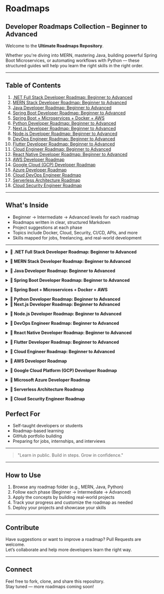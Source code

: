 # Roadmaps

## Developer Roadmaps Collection – Beginner to Advanced

Welcome to the **Ultimate Roadmaps Repository**.

Whether you're diving into MERN, mastering Java, building powerful Spring Boot Microservices, or automating workflows with Python — these structured guides will help you learn the right skills in the right order.

---

## Table of Contents

1. [.NET Full Stack Developer Roadmap: Beginner to Advanced](#dotnet-full-stack-developer-roadmap-beginner-to-advanced)
2. [MERN Stack Developer Roadmap: Beginner to Advanced](#mern-stack-developer-roadmap-beginner-to-advanced)
3. [Java Developer Roadmap: Beginner to Advanced](#java-developer-roadmap-beginner-to-advanced)
4. [Spring Boot Developer Roadmap: Beginner to Advanced](#spring-boot-developer-roadmap-beginner-to-advanced)
5. [Spring Boot + Microservices + Docker + AWS](#spring-boot--microservices--docker--aws)
6. [Python Developer Roadmap: Beginner to Advanced](#python-developer-roadmap-beginner-to-advanced)
7. [Next.js Developer Roadmap: Beginner to Advanced](#nextjs-developer-roadmap-beginner-to-advanced)
8. [Node.js Developer Roadmap: Beginner to Advanced](#nodejs-developer-roadmap-beginner-to-advanced)
9. [DevOps Engineer Roadmap: Beginner to Advanced](#devops-engineer-roadmap-beginner-to-advanced)
10. [Flutter Developer Roadmap: Beginner to Advanced](#flutter-developer-roadmap-beginner-to-advanced)
11. [Cloud Engineer Roadmap: Beginner to Advanced](#cloud-engineer-roadmap-beginner-to-advanced)
12. [React Native Developer Roadmap: Beginner to Advanced](#react-native-developer-roadmap-beginner-to-advanced)
13. [AWS Developer Roadmap](#13-aws-developer-roadmap)
14. [Google Cloud (GCP) Developer Roadmap](#google-cloud-gcp-developer-roadmap)
15. [Azure Developer Roadmap](#azure-developer-roadmap)
16. [Cloud DevOps Engineer Roadmap](#cloud-devops-engineer-roadmap)
17. [Serverless Architecture Roadmap](#serverless-architecture-roadmap)
18. [Cloud Security Engineer Roadmap](#cloud-security-engineer-roadmap)


---

## What's Inside

- Beginner → Intermediate → Advanced levels for each roadmap
- Roadmaps written in clear, structured Markdown
- Project suggestions at each phase
- Topics include Docker, Cloud, Security, CI/CD, APIs, and more
- Skills mapped for jobs, freelancing, and real-world development

---
<a id="dotnet-full-stack-developer-roadmap-beginner-to-advanced"></a>
<details>
  
<summary>
<strong> 📌 .NET Full Stack Developer Roadmap: Beginner to Advanced </strong>
</summary>
  

🟢 Beginner Level

- ✅ C# Basics
- ✅ ASP.NET MVC / Razor Pages
- ✅ SQL Queries
- ✅ HTML + CSS
- ✅ JavaScript Basics
- ✅ Entity Framework Basics
- ✅ Form Validations (Frontend & Backend)
- ✅ REST API – GET/POST
- ✅ Visual Studio IDE
- ✅ NuGet Package Manager
- ✅ Git Basics – Clone, Commit, Push

🔵 Intermediate Level
- 🚀 .NET Core Web API (CRUD Operations)
- 🚀 Dependency Injection
- 🚀 LINQ Queries
- 🚀 Async Programming (async/await)
- 🚀 Entity Framework – Code First / DB First
- 🚀 JWT & Identity (Auth)
- 🚀 React / Angular Integration
- 🚀 API Testing (Postman)
- 🚀 SQL Joins, Stored Procedures
- 🚀 Git Branching, PRs
- 🚀 Deployment (IIS / Azure / Docker Basics)

🔴 Advanced Level
- 🧠 Microservices with .NET
- 🧠 Clean / Onion Architecture
- 🧠 SignalR (Real-Time Communication)
- 🧠 Advanced LINQ / Expression Trees
- 🧠 Custom Middleware
- 🧠 Testing (xUnit, Moq)
- 🧠 CI/CD (GitHub Actions, Azure DevOps)
- 🧠 Caching (Memory / Redis)
- 🧠 API Versioning & Rate Limiting
- 🧠 Role & Claims-Based Authorization
- 🧠 Advanced JS (Promises, Fetch API)
- 🧠 State Management (NgRx, Redux, Context API)
- 🧠 Kubernetes Basics
- 🧠 Cloud Services (Azure Functions, Blob, Key Vault)
- 🧠 Performance Monitoring (Serilog, App Insights)
- 🧠 Messaging Architecture / Distributed Systems

📝 Tip: Whether you're just starting or advancing fast, every level matters.
Keep growing, keep learning! 💪

📌 Which level are you currently at? Comment below and let’s connect with fellow .NET developers!


</details>

<a id="mern-stack-developer-roadmap-beginner-to-advanced"></a>

<details>
  
<summary>
<strong> 📌 MERN Stack Developer Roadmap: Beginner to Advanced </strong>
</summary>



A complete guide to become a **production-ready MERN Stack Developer**. This roadmap is divided into three levels: **Beginner**, **Intermediate**, and **Advanced**.

---

## 🟢 Beginner Level

- ✅ HTML5 + CSS3 + Flexbox/Grid
- ✅ JavaScript Basics (ES6+)
- ✅ Git & GitHub (Clone, Commit, Push)
- ✅ Node.js Fundamentals
- ✅ NPM / Yarn (Package Managers)
- ✅ Express.js Basics (Routing, Middleware)
- ✅ MongoDB Basics + Compass
- ✅ Mongoose (ODM for MongoDB)
- ✅ React.js Basics (JSX, Components, Props)
- ✅ React State & Events Handling
- ✅ REST API – GET, POST, PUT, DELETE
- ✅ CRUD Operations (Mongo + Express + React)
- ✅ VS Code Setup + Extensions
- ✅ Basic Form Validations (HTML + React)

---

## 🔵 Intermediate Level

- 🚀 Authentication (JWT, Cookies, OAuth2, Passport.js)
- 🚀 Protected Routes (Frontend & Backend)
- 🚀 React Router v6+
- 🚀 Redux Toolkit / Context API for State Management
- 🚀 API Testing with Postman / Thunder Client
- 🚀 Async/Await & Fetch/Axios
- 🚀 MVC Pattern + Modular Code Structure
- 🚀 Environment Variables (.env) & Secrets
- 🚀 MongoDB Aggregation Framework
- 🚀 Deployment: Vercel / Netlify (Frontend), Render / Railway (Backend)
- 🚀 Docker Basics (Dockerfile, docker-compose)
- 🚀 Git Branching, Merge, Pull Requests
- 🚀 Role-based Access Control (RBAC)

---

## 🔴 Advanced Level

- 🧠 TypeScript (Node.js + React)
- 🧠 CI/CD Pipelines (GitHub Actions, Render, Railway)
- 🧠 Testing: Jest, Supertest, React Testing Library, Cypress
- 🧠 Monorepo Management (Turborepo / Nx)
- 🧠 PM2 + NGINX for Production Setup
- 🧠 AWS EC2, S3, MongoDB Atlas, Route53
- 🧠 Load Balancing & Reverse Proxy (Nginx)
- 🧠 Docker + Cloud Deployment (Full-stack containerization)
- 🧠 Caching: Redis or In-memory
- 🧠 Real-time Apps with Socket.IO
- 🧠 Serverless (AWS Lambda, Netlify Functions)
- 🧠 GraphQL + Apollo Client/Server (Optional)
- 🧠 Microservices + Message Queues (RabbitMQ/Kafka – Optional)
- 🧠 System Design Basics (CAP, Caching, DB Sharding)
- 🧠 Clean Architecture / Folder Structures
- 🧠 Performance Optimization (Lighthouse, Mongo Indexes, React Profiler)
- 🧠 Advanced Git (Hooks, Lint-staged, Husky)
- 🧠 Secure your app (Helmet.js, Rate Limiting, CORS)

---

## 📝 Tips for Success

- Build **real-world projects** at each level.
- Create a professional **GitHub portfolio**.
- Write clean code with comments and best practices.
- Contribute to **open source** and document your learning.

> _“Keep coding. Keep shipping. Keep learning.”_

---

## 📌 Which level are you currently at?

Connect with the community and let’s grow together! 💪


  </details>
  
<a id="java-developer-roadmap-beginner-to-advanced"></a>
<details>

  <summary> 
  <strong> 📌 Java Developer Roadmap: Beginner to Advanced </strong>
  </summary>

A complete guide to becoming a **production-ready Java Developer**. This roadmap is organized in three levels: **Beginner**, **Intermediate**, and **Advanced**.

---

## 🟢 Beginner Level

- ✅ Java Syntax & Data Types (int, float, char, String, etc.)
- ✅ Variables, Operators & Expressions
- ✅ Conditional Statements (if-else, switch)
- ✅ Loops (for, while, do-while)
- ✅ Functions / Methods
- ✅ Arrays & Strings
- ✅ Object-Oriented Programming (OOP)
  - ✅ Classes & Objects
  - ✅ Encapsulation
  - ✅ Inheritance
  - ✅ Polymorphism
- ✅ Packages and Access Modifiers
- ✅ IDE Setup (IntelliJ / Eclipse)
- ✅ Basic Exception Handling (try-catch-finally)
- ✅ Input/Output using Scanner and System.out
- ✅ Simple Console Projects

---

## 🔵 Intermediate Level

- 🚀 Collections Framework (List, Set, Map, Queue)
- 🚀 Generics (Generic Classes & Methods)
- 🚀 File Handling (BufferedReader, FileReader, FileWriter)
- 🚀 Java 8 Features:
  - 🚀 Lambda Expressions
  - 🚀 Streams API
  - 🚀 Functional Interfaces
  - 🚀 Method References
- 🚀 Multithreading & Concurrency (Thread, Runnable, Executors)
- 🚀 JDBC (Java Database Connectivity)
- 🚀 MySQL/PostgreSQL Integration
- 🚀 Basic Swing or JavaFX GUI (Optional)
- 🚀 Unit Testing with JUnit
- 🚀 Build Tools (Maven / Gradle)
- 🚀 Logging (Log4j / SLF4J)
- 🚀 Git Basics + GitHub Projects
- 🚀 Create CLI Apps or Simple Desktop Tools

---

## 🔴 Advanced Level

- 🧠 Spring Framework (Core, AOP, Dependency Injection)
- 🧠 Spring Boot (REST APIs, CRUD, Annotations)
- 🧠 Spring Data JPA / Hibernate (ORM)
- 🧠 Spring Security (JWT, OAuth2)
- 🧠 Microservices with Spring Cloud
- 🧠 API Documentation (Swagger/OpenAPI)
- 🧠 Dockerize Spring Boot Applications
- 🧠 CI/CD Pipelines (GitHub Actions / Jenkins)
- 🧠 Deploy to Cloud (Heroku, AWS, Azure)
- 🧠 Kafka / RabbitMQ (Messaging Systems)
- 🧠 System Design Basics (Design Patterns, SOLID Principles)
- 🧠 Testing with Mockito / Integration Tests
- 🧠 Caching (EhCache, Redis)
- 🧠 Database Design + Indexing + Normalization
- 🧠 Secure APIs (CORS, Rate Limiting, CSRF Protection)
- 🧠 Performance Tuning & Monitoring (JVM, GC, Actuator)

---

## 📝 Tips for Success

- Work on real-world **Spring Boot Projects**
- Practice **DSA in Java** on platforms like LeetCode, HackerRank
- Learn **Design Patterns** (Factory, Singleton, Observer, etc.)
- Create a solid **portfolio with REST APIs** and documentation
- Read source code and contribute to **open-source Java projects**

> _“Java is not just a language, it’s a foundation for software craftsmanship.”_

---

## 📌 Which level are you currently at?

Let’s connect, share progress, and build together! 🚀

</details>

<a id="spring-boot-developer-roadmap-beginner-to-advanced"></a>
<details>
  <summary> <strong> 📌 Spring Boot Developer Roadmap: Beginner to Advanced </strong> </summary>


A complete guide to becoming a **Spring Boot Developer** ready for real-world applications and backend system design. Organized into **Beginner**, **Intermediate**, and **Advanced** levels.

---

## 🟢 Beginner Level

- ✅ Introduction to Spring & Spring Boot
- ✅ Setup Spring Boot Project (Spring Initializr)
- ✅ Understanding Project Structure
- ✅ REST API Development (GET, POST, PUT, DELETE)
- ✅ Controllers, Services, Repositories
- ✅ Dependency Injection & @Autowired
- ✅ Configuration with `application.properties` / `.yml`
- ✅ Model Mapping using DTOs
- ✅ Basic Exception Handling with `@ControllerAdvice`
- ✅ Spring Boot DevTools & Actuator
- ✅ Connect with H2 / MySQL database
- ✅ Using Spring Data JPA (CrudRepository, JpaRepository)

---

## 🔵 Intermediate Level

- 🚀 Advanced JPA (Custom Queries, JPQL, Native SQL)
- 🚀 Validation using `@Valid` and Hibernate Validator
- 🚀 ResponseEntity & Custom API Responses
- 🚀 Global Exception Handling & Custom Exceptions
- 🚀 Lombok (Reduce Boilerplate Code)
- 🚀 API Documentation with Swagger/OpenAPI
- 🚀 Application Profiles (dev, test, prod)
- 🚀 JWT Authentication & Authorization (Spring Security)
- 🚀 Role-Based Access Control (RBAC)
- 🚀 File Upload/Download API
- 🚀 Consuming External APIs using `RestTemplate` / `WebClient`
- 🚀 Postman Testing Collection
- 🚀 Deployment to Heroku / Railway / Render

---

## 🔴 Advanced Level

- 🧠 Microservices with Spring Cloud
  - 🧠 Eureka Server (Service Discovery)
  - 🧠 API Gateway (Zuul / Spring Cloud Gateway)
  - 🧠 Config Server (Centralized Configuration)
  - 🧠 Circuit Breaker (Resilience4j / Hystrix)
- 🧠 Advanced Spring Security
  - 🧠 OAuth2, Refresh Tokens
  - 🧠 Secure REST APIs with CORS, CSRF
- 🧠 Hibernate Performance Tuning (Caching, Fetch Strategies)
- 🧠 Integration Testing with TestContainers
- 🧠 CI/CD Pipelines (GitHub Actions / Jenkins)
- 🧠 Dockerize Spring Boot Apps
- 🧠 Deploy on AWS (EC2, RDS, S3)
- 🧠 Redis for Caching
- 🧠 Kafka / RabbitMQ for Messaging
- 🧠 System Design Concepts (Scalability, Load Balancing)
- 🧠 Monitoring & Logs (Spring Boot Admin, ELK Stack)
- 🧠 Clean Architecture / Domain-Driven Design (DDD)

---

## 📝 Tips for Success

- Focus on building **real-world Spring Boot projects**
- Start with **monoliths**, then move to **microservices**
- Use Swagger, GitHub, and Docker in every project
- Learn **design patterns** and **write testable code**
- Join Spring communities and follow core contributors

> _“Spring Boot makes production-ready apps fast—make sure your skills are too.”_

---

## 📌 Which phase are you currently in?

Track your growth, collaborate with others, and keep learning. 💡

</details>

<a id="spring-boot-microservices-docker-aws"></a>
<details>
  <summary>
    <strong>📌 Spring Boot + Microservices + Docker + AWS </strong>
  </summary>


A complete roadmap for backend developers who want to master **Spring Boot**, build **Microservices**, deploy with **Docker**, and scale in the **Cloud (AWS)**.

Organized into:  
✅ Spring Boot Core → 🔁 Microservices → 🐳 Docker → ☁️ AWS Deployment → 🧠 Advanced DevOps

---

## 🟢 Spring Boot Essentials (Beginner Level)

- ✅ Java Core + OOP + Collections
- ✅ Spring Boot Setup (Spring Initializr)
- ✅ REST APIs with Spring Web (CRUD)
- ✅ Controller, Service, Repository Layers
- ✅ Dependency Injection & @Autowired
- ✅ Spring Data JPA + H2/MySQL/PostgreSQL
- ✅ DTOs, Model Mapping
- ✅ Bean Validation (`@Valid`, `@NotNull`, etc.)
- ✅ Exception Handling (`@ControllerAdvice`)
- ✅ Swagger / OpenAPI Documentation
- ✅ Unit Testing with JUnit & Mockito
- ✅ Postman Collection Testing
- ✅ Build tool: Maven / Gradle

---

## 🔵 Microservices Architecture

- 🚀 Understanding Monolith vs Microservices
- 🚀 Spring Boot Microservices Design
- 🚀 Eureka Server (Service Discovery)
- 🚀 Spring Cloud Gateway / Zuul (API Gateway)
- 🚀 Config Server (Centralized Configuration)
- 🚀 Load Balancing (Ribbon, Spring Cloud LoadBalancer)
- 🚀 Feign Client (Declarative REST Communication)
- 🚀 Circuit Breaker (Resilience4j / Hystrix)
- 🚀 Inter-Service Communication (REST / Feign)
- 🚀 Sleuth + Zipkin (Distributed Tracing)
- 🚀 JWT Authentication (Spring Security)
- 🚀 Role-Based Access Control (RBAC)

---

## 🐳 Docker & Containerization

- 🐳 Docker Basics (Images, Containers, Volumes)
- 🐳 Dockerfile for Spring Boot Apps
- 🐳 Docker Compose (Multi-container setup)
- 🐳 Dockerize Microservices (DB + App + Gateway + Config)
- 🐳 Networking in Docker (Bridge, Host)
- 🐳 Tagging & Pushing Docker Images to DockerHub
- 🐳 Running Microservices Locally in Docker

---

## ☁️ AWS Deployment Essentials

- ☁️ AWS EC2 (Linux Server Setup, SSH)
- ☁️ Install Java, Docker on EC2
- ☁️ Deploy Docker Containers on EC2
- ☁️ MongoDB/PostgreSQL with RDS
- ☁️ S3 Bucket for File Uploads
- ☁️ AWS IAM (User, Roles, Security Groups)
- ☁️ AWS Elastic Beanstalk (Optional)
- ☁️ Route 53 (Custom Domain + DNS)
- ☁️ Application Load Balancer (Microservice Routing)
- ☁️ Auto Scaling & CloudWatch Monitoring

---

## 🔴 Advanced DevOps + Cloud-Native Topics

- 🧠 CI/CD with GitHub Actions (build, test, deploy)
- 🧠 CI/CD with Jenkins Pipelines
- 🧠 Docker Compose + NGINX as Reverse Proxy
- 🧠 Kubernetes Basics (Minikube + kubectl)
- 🧠 Deploy Spring Boot Microservices on Kubernetes
- 🧠 Helm Charts (for Microservices config)
- 🧠 Secure APIs (CORS, CSRF, HTTPS, OAuth2)
- 🧠 Monitoring with Prometheus + Grafana
- 🧠 Logging with ELK Stack (Elasticsearch, Logstash, Kibana)
- 🧠 Distributed Caching (Redis)
- 🧠 Message Queues (RabbitMQ / Kafka)

---

## 📝 Project Ideas (Build & Showcase)

- 📦 E-commerce Backend (Monolith → Microservices)
- 🔐 User Auth Service + Product Service + Order Service
- 💬 Real-time Chat Microservice (with WebSocket + Redis)
- 🎬 File Upload Service with S3
- 📊 Monitoring Dashboard with Prometheus + Grafana
- 🧾 Billing Service with Kafka Events

---

## 📌 Tips to Succeed

- Learn one concept at a time, then build a **project**
- Keep all services **version-controlled** with Git
- Use **Swagger** for API contracts and documentation
- Regularly commit and push to **GitHub**
- Deploy real projects to **AWS (EC2, S3, RDS)**
- Contribute to Spring Boot-based **open source** repos

> _“The goal is not just to build software, but to ship it at scale — reliably and repeatedly.”_

---

## 🧠 Bonus Resources

- 📘 [Spring Boot Official Docs](https://spring.io/projects/spring-boot)
- 🐳 [Docker Documentation](https://docs.docker.com/)
- ☁️ [AWS Developer Guide](https://docs.aws.amazon.com/)
- 📺 [Spring Academy (Free)](https://academy.spring.io/)
- 🛠️ [Roadmap.sh – DevOps Path](https://roadmap.sh/devops)

---

### ✅ Track Your Progress

You can fork this file, turn each skill into a checklist:
```markdown
- [x] Build REST APIs with Spring Boot
- [ ] Set up Eureka Service Discovery
- [ ] Deploy Dockerized microservices to AWS EC2
```
  
</details>

<a id="python-developer-roadmap-beginner-to-advanced"></a>
<details>
<summary> <strong> 📌 Python Developer Roadmap: Beginner to Advanced </strong> </summary>
# 🐍 Python Developer Roadmap: Beginner to Advanced

Your complete guide to becoming a **Production-Ready Python Developer**, covering the core language, libraries, frameworks, and deployment skills step-by-step.

Organized into:
✅ Python Basics → 🔁 Intermediate Concepts → 🔥 Advanced Python → 🌐 Web Dev / Automation / Data → ☁️ Deployment + DevOps

---

## 🟢 Beginner Level

- ✅ Install Python & Set Up IDE (VS Code / PyCharm)
- ✅ Python Syntax & Comments
- ✅ Variables, Data Types (int, str, list, dict, etc.)
- ✅ Operators & Expressions
- ✅ Conditional Statements (`if`, `else`, `elif`)
- ✅ Loops (`for`, `while`)
- ✅ Functions & Scope
- ✅ Lists, Tuples, Dictionaries, Sets
- ✅ String Manipulation
- ✅ Exception Handling (`try`, `except`, `finally`)
- ✅ Working with Files (`open`, `read`, `write`)
- ✅ Modules & Packages
- ✅ Virtual Environments (`venv`, `pip`)

---

## 🔵 Intermediate Level

- 🚀 Object-Oriented Programming (Classes, Inheritance, Polymorphism)
- 🚀 Pythonic Features (List Comprehensions, Generators, `zip`, `enumerate`)
- 🚀 Lambda Functions & `map`, `filter`, `reduce`
- 🚀 Decorators & Context Managers
- 🚀 Working with JSON & CSV
- 🚀 Date & Time Module
- 🚀 Python Debugging (`pdb`, breakpoints)
- 🚀 Unit Testing with `unittest` / `pytest`
- 🚀 Web Scraping (BeautifulSoup, Requests, Selenium)
- 🚀 REST API Calls with `requests`
- 🚀 Working with APIs (Public APIs)

---

## 🔴 Advanced Python

- 🧠 Advanced OOP Concepts (Dunder Methods, MRO)
- 🧠 Iterators & Generators (Lazy Evaluation)
- 🧠 Multi-threading, Multiprocessing, AsyncIO
- 🧠 Type Hints & Static Typing (PEP 484)
- 🧠 Packaging Python Code (`setup.py`, `__init__.py`)
- 🧠 Logging & Debugging
- 🧠 Environment Variables & Secrets Management
- 🧠 Advanced File I/O (with Zip, Pickle, OS Module)

---

## 🌐 Web Development / Automation / Data Options

### 🌍 Web Development (Django / Flask)
- 🌐 Flask Basics: Routes, Templates, Jinja2
- 🌐 Django Framework: ORM, Models, Views, Admin
- 🌐 Authentication: Login/Register, Sessions
- 🌐 Django REST Framework (DRF)
- 🌐 Form Handling + File Upload
- 🌐 URL Routing + Middleware
- 🌐 PostgreSQL / SQLite with Django ORM

### ⚙️ Automation & Scripting
- ⚙️ Automate Files/Folders (os, shutil)
- ⚙️ Automate Excel (openpyxl / pandas)
- ⚙️ Automate Emails (smtplib, yagmail)
- ⚙️ Web Automation (Selenium, PyAutoGUI)
- ⚙️ Task Schedulers (cron, schedule)

### 📊 Data & ML (Optional Specialization)
- 📊 NumPy, Pandas (Data Analysis)
- 📊 Matplotlib, Seaborn (Data Visualization)
- 🤖 Scikit-learn (Machine Learning Basics)
- 📈 TensorFlow / PyTorch (Deep Learning)
- 🔍 Jupyter Notebooks
- 🧼 Data Cleaning, EDA

---

## ☁️ Deployment, DevOps & Extras

- ☁️ Deploy Flask/Django App to:
  - ☁️ Heroku
  - ☁️ Render / Railway
  - ☁️ PythonAnywhere
  - ☁️ AWS EC2 / Lightsail
- 🐳 Dockerize Python Apps
- 🔁 CI/CD with GitHub Actions
- 🔐 Securing Apps (Environment Vars, HTTPS, CORS)
- 🛡️ Unit & Integration Testing with `pytest`
- 📦 Publish Python Package to PyPI
- 📘 Document APIs with Swagger / Postman

---

## 📝 Project Ideas

| Level | Projects |
|-------|----------|
| Beginner | Calculator, Todo CLI, File Renamer |
| Intermediate | Weather App, REST API, Blog with Flask/Django |
| Advanced | E-commerce Site, Chat App, API Automation, Web Scraper |

---

## 📌 Final Tips

- ✅ Practice DSA in Python (LeetCode, HackerRank)
- ✅ Read PEP 8 & follow best practices
- ✅ Keep pushing code to GitHub with README.md
- ✅ Contribute to Open Source Python Projects
- ✅ Join communities (Reddit, Discord, Stack Overflow)

> _“First you learn Python, then Python learns you.”_

---

## 📚 Resources

- 📘 [Official Docs](https://docs.python.org/3/)
- 📺 [Corey Schafer YouTube Channel](https://www.youtube.com/c/Coreyms)
- 🐍 [Real Python](https://realpython.com/)
- 🎓 [Python Course – freeCodeCamp](https://www.youtube.com/watch?v=rfscVS0vtbw)

---

## ✅ Track Your Progress

```markdown
- [x] Variables & Data Types
- [ ] Flask CRUD App
- [ ] Dockerize Django App and Deploy to AWS
```


</details>

<details>

<a id="nextjs-developer-roadmap-beginner-to-advanced"></a>
<summary>
<strong> 📌 Next.js Developer Roadmap: Beginner to Advanced  </strong>
</summary>

A step-by-step roadmap to becoming a **production-ready Next.js Developer**, covering the fundamentals of React, server-side rendering, full-stack features, and deployment.

Organized into:  
✅ **Beginner (React Foundation)** → 🔁 **Intermediate (Next.js Core)** → 🧠 **Advanced (API, Auth, Optimization, Deployment)**

---

## 🟢 Beginner Level (React Foundations)

- ✅ HTML5, CSS3, Flexbox, Grid  
- ✅ JavaScript ES6+ (let/const, arrow functions, promises, etc.)  
- ✅ DOM Manipulation & Events  
- ✅ Git & GitHub Basics  
- ✅ React Fundamentals  
  - JSX, Components, Props, State, Events  
  - Functional Components  
- ✅ React Hooks (`useState`, `useEffect`)  
- ✅ Conditional Rendering & Lists  
- ✅ Form Handling  
- ✅ React Router (basic routing)  

---

## 🔵 Intermediate Level (Core Next.js)

- 🚀 Introduction to Next.js  
- 🚀 Pages & File-based Routing  
- 🚀 Dynamic Routes & Catch-all Routes  
- 🚀 Layouts & Custom App Component  
- 🚀 Static Site Generation (SSG) with `getStaticProps`  
- 🚀 Server-side Rendering (SSR) with `getServerSideProps`  
- 🚀 Client-side Rendering (CSR)  
- 🚀 Image Optimization with `next/image`  
- 🚀 Linking Between Pages (`next/link`)  
- 🚀 Using `next/head` for SEO  
- 🚀 CSS Modules & Global Styles  
- 🚀 Tailwind CSS with Next.js  
- 🚀 API Routes (`pages/api`)  

---

## 🔴 Advanced Level (Fullstack + Optimization)

- 🧠 Next.js App Router (from v13+)  
- 🧠 React Server Components  
- 🧠 Middleware (for auth, redirects, etc.)  
- 🧠 Dynamic Metadata & Head Config  
- 🧠 Authentication  
  - 🔐 JWT / Session-based Auth  
  - 🔐 NextAuth.js  
  - 🔐 Role-Based Access Control (RBAC)  
- 🧠 Global State Management  
  - Context API, Redux Toolkit, Zustand, or Jotai  
- 🧠 Data Fetching Libraries (SWR, React Query)  
- 🧠 Working with Forms (Formik, React Hook Form)  
- 🧠 Connecting with Backend (MongoDB, PostgreSQL)  
- 🧠 Prisma ORM or Mongoose  
- 🧠 Environment Variables & Secrets  
- 🧠 Performance Optimization (Lighthouse, lazy loading)  
- 🧠 SEO Best Practices (robots.txt, sitemap.xml, metadata)  
- 🧠 Error Handling & Custom Error Pages  
- 🧠 Unit Testing (Jest, React Testing Library)  
- 🧠 CI/CD with GitHub Actions / Vercel  
- 🧠 Deployment on Vercel / Railway / AWS / Netlify  
- 🧠 Full-stack Projects with Next.js API + DB  

---

## 📝 Project Ideas by Level

| Level       | Projects                                |
|-------------|------------------------------------------|
| Beginner    | Personal Portfolio, Todo App            |
| Intermediate| Blog with Markdown, Product Showcase    |
| Advanced    | E-commerce Store, Auth Dashboard, SaaS  |

---


## 📌 Tips for Success

- 🧠 Learn by building full-stack apps (with backend/API)  
- 🛠️ Focus on performance, SEO, and UX  
- 📘 Read the official [Next.js Docs](https://nextjs.org/docs)  
- 🚀 Use Vercel for seamless deployments  
- 🗃️ Use `.env.local` for local secrets  
- 🧱 Write modular, reusable components  

> _"Next.js is not just a React framework — it's a full-stack production engine."_

---

## ✅ Track Your Progress

```markdown
- [x] Setup Next.js Project  
- [x] Create Pages with Static & Dynamic Routing  
- [ ] Build Auth System with NextAuth  
- [ ] Connect to MongoDB with Prisma  
- [ ] Deploy on Vercel with CI/CD
```
</details> 

<a id="nodejs-developer-roadmap-beginner-to-advanced"></a>
<details>
  <summary><strong>📌 Node.js Developer Roadmap: Beginner to Advanced</strong></summary>

A step-by-step roadmap to becoming a **professional Node.js Backend Developer**, covering core JavaScript, Express.js, databases, APIs, deployment, and DevOps.

Organized into:  
✅ JavaScript Core → 🔁 Node.js Essentials → 🚀 Express.js & REST → 🧠 Advanced Topics + Deployment

---

## 🟢 Beginner Level (JavaScript & Node.js Basics)

- ✅ JavaScript ES6+ (let/const, arrow functions, template literals)
- ✅ Functions, Arrays, Objects, Loops, Conditionals
- ✅ Promises, Async/Await
- ✅ Callback Functions
- ✅ JSON & Local Storage
- ✅ Node.js Introduction
- ✅ Setup Node.js & NPM
- ✅ Core Modules (fs, path, http, os, url)
- ✅ Creating HTTP Server with Node
- ✅ npm / yarn package manager
- ✅ Modular Code & `require()` / `import` (ESM)
- ✅ Nodemon for auto-reloading

---

## 🔵 Intermediate Level (Express.js & REST APIs)

- 🚀 Express.js Basics (Routing, Middleware)
- 🚀 HTTP Methods (GET, POST, PUT, DELETE)
- 🚀 RESTful API Design
- 🚀 Handling Forms & JSON
- 🚀 Postman / Thunder Client Testing
- 🚀 Environment Variables using dotenv
- 🚀 Connecting MongoDB using Mongoose
- 🚀 CRUD Operations with MongoDB
- 🚀 Express Router & Modular File Structure
- 🚀 MVC Pattern (Model-View-Controller)
- 🚀 Error Handling (404, custom middleware)
- 🚀 Logging with Morgan / Winston
- 🚀 Git + GitHub Projects & Version Control

---

## 🔴 Advanced Level (Authentication, Security, DevOps)

- 🧠 JWT Authentication & Authorization
- 🧠 Cookies & Sessions (express-session)
- 🧠 Bcrypt Password Hashing
- 🧠 Role-based Access Control (RBAC)
- 🧠 CORS, Helmet, XSS Protection
- 🧠 File Uploads (Multer)
- 🧠 Email Services (Nodemailer)
- 🧠 Rate Limiting & Throttling
- 🧠 MongoDB Aggregation Framework
- 🧠 Query Filters, Pagination, Sorting
- 🧠 WebSockets with `socket.io` (real-time apps)
- 🧠 Testing APIs (Jest, Supertest)
- 🧠 CI/CD with GitHub Actions
- 🧠 Dockerize Node.js App
- 🧠 Deployment (Render / Railway / Heroku / AWS EC2)
- 🧠 Monitoring & Logging (PM2, Loggers)
- 🧠 Working with PostgreSQL + Sequelize/Prisma (optional)
- 🧠 GraphQL with Apollo Server (optional)
- 🧠 Building Microservices (Optional)

---

## 📝 Project Ideas by Level

| Level       | Projects                                   |
|-------------|---------------------------------------------|
| Beginner    | HTTP Server, CLI Tool, JSON File Writer     |
| Intermediate| Blog API, Contact Form, Notes App (CRUD)    |
| Advanced    | E-commerce Backend, Auth System, Chat App   |

---

## 📌 Tips for Success

- Write code daily, build projects, and practice REST API concepts  
- Use Postman or Thunder Client to test endpoints  
- Follow clean code practices and modular file structure  
- Read Node.js docs: https://nodejs.org/en/docs  
- Add logging, validation, and error handling in all apps  
- Keep secrets in `.env` files and never push them to GitHub  

> _"Node.js is not just about JavaScript — it's about scaling real-world backend systems."_ 🚀

---

## ✅ Track Your Progress

```markdown
- [x] Build CRUD REST API with Express
- [ ] Setup JWT Auth with Cookies
- [ ] Connect to MongoDB with Mongoose
- [ ] Deploy Node.js App on Railway with Docker
```

</details>

<a id="devops-engineer-roadmap-beginner-to-advanced"></a>
<details>
  <summary><strong>📌 DevOps Engineer Roadmap: Beginner to Advanced</strong></summary>

Master the art of automation, CI/CD, containerization, monitoring, and cloud infrastructure.

---

## 🟢 Beginner Level

- ✅ Linux Fundamentals (CLI, File System, Permissions)
- ✅ Bash/Shell Scripting
- ✅ Version Control: Git + GitHub
- ✅ Networking Basics (Ports, DNS, IP, Firewall)
- ✅ HTTP/HTTPS, SSL, Load Balancing
- ✅ SSH & Key Management
- ✅ Package Managers (apt, yum, brew)
- ✅ Software Installation & Configuration
- ✅ Process & Service Management
- ✅ Cron Jobs for Scheduling

---

## 🔵 Intermediate Level

- 🚀 Git Branching, Pull Requests, Git Hooks
- 🚀 CI/CD Concepts & Tools (Jenkins, GitHub Actions)
- 🚀 Docker (Images, Containers, Volumes, Networking)
- 🚀 Docker Compose (Multi-container Setup)
- 🚀 Infrastructure as Code (IaC): Terraform / Pulumi
- 🚀 Kubernetes Basics (Pods, Services, Deployments)
- 🚀 Helm Charts
- 🚀 Monitoring with Prometheus + Grafana
- 🚀 Logging with ELK Stack (Elasticsearch, Logstash, Kibana)
- 🚀 Secrets Management (Vault, AWS Secrets Manager)
- 🚀 Load Testing Tools (Apache JMeter, K6)

---

## 🔴 Advanced Level

- 🧠 Kubernetes Advanced (StatefulSets, DaemonSets, CRDs)
- 🧠 GitOps (ArgoCD, Flux)
- 🧠 Service Mesh (Istio / Linkerd)
- 🧠 Cloud Providers: AWS / Azure / GCP
- 🧠 EC2, S3, IAM, RDS, CloudFront, Route 53
- 🧠 Terraform Modules & Cloud Deployments
- 🧠 CI/CD Pipelines (Docker + GitHub Actions + AWS)
- 🧠 Observability: Tracing, Metrics, Logs
- 🧠 Cost Optimization in Cloud
- 🧠 SRE Concepts (SLI, SLO, SLA)
- 🧠 Blue-Green & Canary Deployments
- 🧠 Chaos Engineering (Gremlin, Chaos Monkey)

---

## 📝 Project Ideas

| Level | Projects |
|-------|----------|
| Beginner | Bash automation scripts, GitHub workflows |
| Intermediate | Dockerize & deploy web app with CI/CD |
| Advanced | Kubernetes + Helm + Terraform on AWS |

> _“Automate everything. Document everything. Scale anything.”_ ⚙️

</details>

<a id="react-native-developer-roadmap-beginner-to-advanced"></a>
<details>
  <summary><strong>📌 React Native Developer Roadmap: Beginner to Advanced</strong></summary>

Build high-performance, cross-platform mobile apps for Android & iOS using React Native.  
Structured in levels: ✅ Beginner → 🔁 Intermediate → 🔥 Advanced

---

## 🟢 Beginner Level

- ✅ JavaScript ES6+ (Arrow Functions, Destructuring, Template Literals)
- ✅ React Basics (JSX, Props, State, Functional Components)
- ✅ React Native Setup
  - 📦 Expo CLI (Easiest for beginners)
  - 🛠️ React Native CLI (For advanced native setup)
- ✅ Core Components:
  - `View`, `Text`, `Image`, `ScrollView`, `TextInput`, `TouchableOpacity`
- ✅ Flexbox Layout & Styling
- ✅ useState + useEffect Hooks
- ✅ Navigation with React Navigation (Stack + Tab)
- ✅ Debugging (Chrome, Flipper, React Native Debugger)
- ✅ Project Setup on Android Emulator / iOS Simulator

---

## 🔵 Intermediate Level

- 🚀 Context API for Global State
- 🚀 API Integration using Axios / Fetch
- 🚀 Form Handling with Formik + Yup
- 🚀 AsyncStorage (local data persistence)
- 🚀 React Navigation (Drawer, Nested Routes)
- 🚀 Platform-Specific Code (`Platform.OS`)
- 🚀 Device APIs: Camera, Location, Vibration (using Expo modules or `react-native-device-info`)
- 🚀 Custom Hooks
- 🚀 Responsive Design using `Dimensions`, `SafeAreaView`, `KeyboardAvoidingView`
- 🚀 Icons (React Native Vector Icons, Ionicons, MaterialIcons)

---

## 🔴 Advanced Level

- 🧠 Redux Toolkit Integration
- 🧠 Authentication (JWT Tokens, OAuth2, Firebase Auth)
- 🧠 Firebase Integration (Realtime DB, Firestore, Push Notifications)
- 🧠 SQLite, WatermelonDB, or Realm for local DB
- 🧠 Animations (Lottie, Reanimated, Gesture Handler)
- 🧠 Deep Linking & Universal Links
- 🧠 Offline Support + Caching
- 🧠 App Performance Optimization (Memoization, useCallback, Profiler)
- 🧠 OTA Updates (Expo EAS Update / CodePush)
- 🧠 Testing:
  - Unit Testing (Jest)
  - Component Testing (React Native Testing Library)
  - End-to-End (Detox)
- 🧠 CI/CD:
  - Expo EAS Build
  - GitHub Actions + Fastlane
- 🧠 App Deployment:
  - Play Store (Android)
  - App Store (iOS)
- 🧠 Crash Reporting & Monitoring (Sentry, Firebase Crashlytics)

---

## 📝 Project Ideas

| Level | Projects |
|-------|----------|
| Beginner | Counter App, Stopwatch, Todo App |
| Intermediate | Weather App, Notes App, News Reader |
| Advanced | E-commerce App, Chat App, Ride Booking App |

---

> _"Write once, deploy everywhere — React Native is power + speed."_ 💡

</details>

<a id="flutter-developer-roadmap-beginner-to-advanced"></a>
<details>
  <summary><strong>📌 Flutter Developer Roadmap: Beginner to Advanced</strong></summary>

Build beautiful cross-platform apps for **Android**, **iOS**, **Web**, and **Desktop** using Flutter.  
Roadmap is structured into: ✅ Beginner → 🔁 Intermediate → 🔥 Advanced

---

## 🟢 Beginner Level

- ✅ Install Flutter SDK + Dart SDK
- ✅ Set up IDE (VS Code / Android Studio)
- ✅ Run first app on Emulator / Device
- ✅ Understand `main.dart` and `runApp()`
- ✅ Widgets Basics:
  - `Text`, `Container`, `Row`, `Column`, `Image`, `ListView`
- ✅ Hot Reload & Hot Restart
- ✅ Stateful vs Stateless Widgets
- ✅ Basic Routing / Navigation (`Navigator.push`)
- ✅ Basic Layouts & UI with `Padding`, `Margin`, `Alignment`
- ✅ Dart Fundamentals:
  - Variables, Data Types, Functions, Classes, Loops
- ✅ Debugging Tools (Flutter DevTools)

---

## 🔵 Intermediate Level

- 🚀 Forms & Validation (`TextFormField`, `Form`, `validator`)
- 🚀 State Management:
  - Provider (recommended for starters)
  - Riverpod (modern, scalable)
- 🚀 Navigation 2.0 (Named Routes, Route Guards)
- 🚀 Responsive Design with `MediaQuery`, `LayoutBuilder`
- 🚀 REST API Integration using `http` package
- 🚀 Image Picker, File Picker
- 🚀 Local Storage with `SharedPreferences`, `Hive`
- 🚀 Animations (Implicit & Explicit)
- 🚀 Theming (Light/Dark Mode, Custom Fonts)
- 🚀 Firebase Integration:
  - Auth, Firestore, Storage
- 🚀 Git & GitHub (Basic Workflow)

---

## 🔴 Advanced Level

- 🧠 Advanced State Management (Bloc, GetX, MobX)
- 🧠 SQLite / Moor DB for local database
- 🧠 Push Notifications (Firebase Messaging)
- 🧠 Background Services / Tasks
- 🧠 Custom Animations (Rive, Lottie)
- 🧠 Build Modular & Scalable Architecture (Clean Architecture)
- 🧠 Testing:
  - Unit, Widget, Integration
- 🧠 CI/CD with GitHub Actions / CodeMagic
- 🧠 Build for Web/Desktop
- 🧠 Flutter Web Optimization
- 🧠 OAuth2 & Secure Auth (Google, Facebook, etc.)
- 🧠 Internationalization (i18n)
- 🧠 Offline Mode / Caching
- 🧠 Performance Profiling & Optimization

---

## 📝 Project Ideas

| Level | Projects |
|-------|----------|
| Beginner | Counter App, BMI Calculator, Quote App |
| Intermediate | Weather App, Expense Tracker, Chat App |
| Advanced | E-commerce App, Social Media App, Food Delivery App |

---

> _“Build once. Run everywhere. That’s Flutter.”_ ✨

</details>

<a id="cloud-engineer-roadmap-beginner-to-advanced"></a>
<details>
<summary><strong>📌 Cloud Engineer Roadmap: Beginner to Advanced</strong></summary>

A complete guide for becoming a **Cloud Engineer** — someone skilled in cloud platforms, automation, and deployments.

---

## 🟢 Beginner Level

- ✅ Understand Cloud Basics (IaaS, PaaS, SaaS)
- ✅ Learn how Cloud works: compute, storage, networking
- ✅ Explore the Big 3: AWS, GCP, Azure
- ✅ Learn about:
  - ✅ Virtual Machines (EC2, Compute Engine)
  - ✅ Block vs Object Storage (S3, GCS)
  - ✅ Load Balancers, VPC
- ✅ Linux + CLI skills
- ✅ Git & GitHub
- ✅ DNS, HTTP, SSL basics

---

## 🔵 Intermediate Level

- 🚀 Cloud SDKs and CLI tools (AWS CLI, gcloud, az)
- 🚀 Deploy Web Apps to Cloud
- 🚀 Auto Scaling & Load Balancing
- 🚀 Containers (Docker) + Deploy to ECS / GKE / AKS
- 🚀 Databases in Cloud (RDS, Cloud SQL, Cosmos DB)
- 🚀 CI/CD Pipelines with GitHub Actions
- 🚀 Infrastructure as Code (Terraform, AWS CDK)
- 🚀 Serverless Basics (Lambda, Cloud Functions)

---

## 🔴 Advanced Level

- 🧠 Kubernetes (EKS, GKE, AKS)
- 🧠 Multi-Cloud & Hybrid Cloud
- 🧠 Monitoring Tools (CloudWatch, Stackdriver, Prometheus)
- 🧠 IAM + Security Groups
- 🧠 Secrets Management (SSM, Secrets Manager, Vault)
- 🧠 Cost Optimization
- 🧠 Cloud Compliance (SOC2, HIPAA, ISO)
- 🧠 Cloud Automation with Python or Bash
- 🧠 Real-time Logging (ELK, Cloud Logging)

> _“Master the cloud. Deploy with confidence.”_ ☁️

</details>

<a id="aws-developer-roadmap"></a>
<details>
<summary><strong>📌 AWS Developer Roadmap</strong></summary>

A focused roadmap for **AWS Developer & Architect** skills.

---

## 🟢 Core AWS Services

- ✅ EC2, S3, Lambda
- ✅ RDS, DynamoDB
- ✅ IAM (Users, Roles, Policies)
- ✅ Route 53, CloudFront
- ✅ VPC, Subnets, Security Groups
- ✅ Elastic Beanstalk, ECS

---

## 🔵 Intermediate Concepts

- 🚀 Serverless Stack (API Gateway + Lambda + DynamoDB)
- 🚀 EventBridge, SQS, SNS
- 🚀 CI/CD with CodePipeline, CodeDeploy
- 🚀 CloudFormation or Terraform
- 🚀 Monitoring with CloudWatch
- 🚀 CloudTrail, AWS Config
- 🚀 Cognito for Auth

---

## 🔴 Advanced Topics

- 🧠 Architecting High Availability Systems
- 🧠 Cost Management (Budgets, Cost Explorer)
- 🧠 Load Testing, Auto Scaling
- 🧠 Cross-region Replication
- 🧠 Custom Domain with API Gateway + ACM
- 🧠 Multi-account AWS Organizations
- 🧠 Using AWS SDK with Node.js/Python

> _“AWS is not just a cloud—it’s a universe.”_

</details>

<a id="google-cloud-gcp-developer-roadmap"></a>
<details>
<summary><strong>📌 Google Cloud Platform (GCP) Developer Roadmap</strong></summary>

Learn how to build and manage apps on **Google Cloud** with modern tooling and serverless services.

---

## 🟢 Core GCP Skills

- ✅ Compute Engine
- ✅ Cloud Functions
- ✅ App Engine
- ✅ Cloud Run
- ✅ Cloud Storage
- ✅ BigQuery
- ✅ IAM

---

## 🔵 Intermediate Skills

- 🚀 Cloud Build & Artifact Registry
- 🚀 Pub/Sub for Event-driven Systems
- 🚀 VPC + Cloud NAT
- 🚀 CI/CD via Cloud Build Pipelines
- 🚀 Firebase Integration (Auth, Firestore, Hosting)

---

## 🔴 Advanced Topics

- 🧠 Kubernetes Engine (GKE)
- 🧠 SLO/SLI + Monitoring with Cloud Monitoring
- 🧠 Real-time pipelines with Dataflow
- 🧠 Machine Learning with Vertex AI
- 🧠 Terraform with GCP
- 🧠 Hybrid Networking

> _“Go cloud-native with Google Cloud.”_ 🌐

</details>

<a id="azure-developer-roadmap"></a>
<details>
<summary><strong>📌 Microsoft Azure Developer Roadmap</strong></summary>

A roadmap for developers building solutions in **Microsoft’s cloud ecosystem**.

---

## 🟢 Azure Basics

- ✅ Azure Portal, CLI & Resource Groups
- ✅ Azure VMs & App Services
- ✅ Azure Blob, Table, and Queue Storage
- ✅ Azure SQL & Cosmos DB
- ✅ Azure Functions (Serverless)

---

## 🔵 Intermediate Skills

- 🚀 Azure DevOps (Pipelines, Boards)
- 🚀 ARM Templates + Bicep
- 🚀 Event Grid & Service Bus
- 🚀 Azure AD Integration (Auth)
- 🚀 Deployment Slots & Staging Envs

---

## 🔴 Advanced Skills

- 🧠 AKS (Azure Kubernetes Service)
- 🧠 Azure Monitor & Log Analytics
- 🧠 API Management Gateway
- 🧠 Identity + Role Management
- 🧠 Azure Load Balancer / Traffic Manager
- 🧠 Custom Domains + SSL Certs

> _“Develop faster with the power of Azure.”_

</details>


<a id="serverless-architecture-roadmap"></a>
<details>
<summary><strong>📌 Serverless Architecture Roadmap</strong></summary>

---

## 🟢 Beginner Level

- ✅ What is Serverless?
- ✅ Serverless vs Traditional Architecture
- ✅ Use-cases for Serverless

---

## 🔵 Core Tools

- 🚀 AWS Lambda / GCP Cloud Functions / Azure Functions
- 🚀 API Gateway / Firebase Functions
- 🚀 Database options (DynamoDB, Firestore, Fauna)
- 🚀 Auth (Cognito, Firebase Auth)
- 🚀 File Uploads (S3, Cloud Storage)

---

## 🔴 Advanced Topics

- 🧠 Cold Starts, Timeouts, Memory tuning
- 🧠 Serverless Framework / SST / Amplify
- 🧠 Monitoring & Observability (CloudWatch, Dashbird)
- 🧠 Event-driven Workflows
- 🧠 CI/CD Pipelines
- 🧠 Infrastructure as Code for Serverless

> _“Write code. Ship fast. Forget infrastructure.”_

</details>


<a id="cloud-security-engineer-roadmap"></a>
<details>
<summary><strong>📌 Cloud Security Engineer Roadmap</strong></summary>

---

## 🟢 Foundations

- ✅ Networking + OSI Model
- ✅ Linux Permissions + File System
- ✅ IAM Basics (Users, Roles, Policies)
- ✅ HTTPS, SSL/TLS, DNS

---

## 🔵 Cloud Security Tools

- 🚀 AWS IAM + Organizations
- 🚀 Secrets Manager / KMS
- 🚀 Identity Federation (SAML, OIDC)
- 🚀 WAF + Shield
- 🚀 Logging & Auditing Tools (CloudTrail, GuardDuty)

---

## 🔴 Advanced

- 🧠 Zero Trust Security Model
- 🧠 SOC2, HIPAA, GDPR Compliance
- 🧠 Data Encryption at Rest & Transit
- 🧠 SIEMs & Log Forwarding
- 🧠 Secure CI/CD Pipelines
- 🧠 Pen Testing Cloud Apps

> _“Security is not a layer — it’s a design.”_

</details>

## Perfect For

- Self-taught developers or students
- Roadmap-based learning
- GitHub portfolio building
- Preparing for jobs, internships, and interviews

---

> "Learn in public. Build in steps. Grow in confidence."

---

## How to Use

1. Browse any roadmap folder (e.g., MERN, Java, Python)
2. Follow each phase (Beginner → Intermediate → Advanced)
3. Apply the concepts by building real-world projects
4. Track your progress and customize the roadmap as needed
5. Deploy your projects and showcase your skills

---

## Contribute

Have suggestions or want to improve a roadmap? Pull Requests are welcome.  
Let’s collaborate and help more developers learn the right way.

---

## Connect

Feel free to fork, clone, and share this repository.  
Stay tuned — more roadmaps coming soon!
